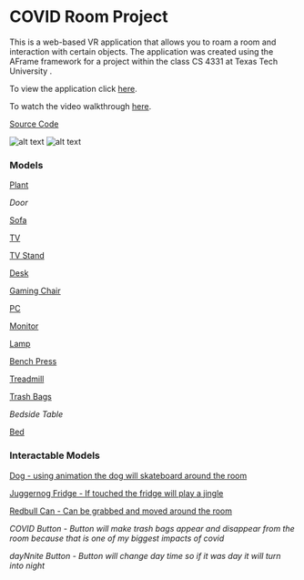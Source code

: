 # COVID Room Project

This is a web-based VR application that allows you to roam a room and interaction with certain objects. The application was created using the AFrame framework for a project within the class CS 4331 at Texas Tech University .

To view the application click [here](https://luzardo99.github.io/COVID-VR-Room/).

To watch the video walkthrough [here](https://youtu.be/sEAK8wXMNoM).

[Source Code](https://github.com/Luzardo99/COVID-VR-Room/blob/master/index.html)



![alt text](https://github.com/Luzardo99/COVID-VR-Room/blob/master/assets/room2.png "room2")
![alt text](https://github.com/Luzardo99/COVID-VR-Room/blob/master/assets/Room1.png "room1")



### Models

[Plant](https://sketchfab.com/3d-models/air-plant-vwood1-1b0295a10f614a4cb2ec8862e9f0c8d9)

*Door*

[Sofa](https://sketchfab.com/3d-models/sofa-b43baf9cbf664386a3cb7b6928f52f72)

[TV](https://sketchfab.com/3d-models/led-tv-free-7e3fc213f0cc4a3a9538ee18ef5a7245)

[TV Stand](https://sketchfab.com/3d-models/tv-stand-fc130ca7eb6f4920afc3943e63c23ffa)

[Desk](https://sketchfab.com/3d-models/white-desk-with-drawers-974498ab59ed442385c8dd7a661ebba5)

[Gaming Chair](https://sketchfab.com/3d-models/gaming-chair-2a40f5afe72c41b4b85b67cb841c1a67)

[PC](https://sketchfab.com/3d-models/pc-gamer-fe6b3b45c74d44aaacb569cbc368483e)

[Monitor](https://sketchfab.com/3d-models/curved-monitor-1caab76438a54c6b9274794a5c75b7e3)

[Lamp](https://sketchfab.com/3d-models/ira-floor-lamp-white-9557e08f1dc44e0a9505fd1e042aa6e7)

[Bench Press](https://sketchfab.com/3d-models/weight-room-set-1-1d18318c3e81407b8321159fb3424026)

[Treadmill](https://sketchfab.com/3d-models/treadmill-3d-model-1346f077ce5a473ea9715230244907f9)

[Trash Bags](https://sketchfab.com/3d-models/simple-trash-bag-4b3c79ccdbdb4b61bc85b378394be145)

*Bedside Table*

[Bed]()

### Interactable Models

[Dog - using animation the dog will skateboard around the room](https://sketchfab.com/3d-models/dog-c1d790c39dcf4ba2a9a47b4c0dc8836b)

[Juggernog Fridge - If touched the fridge will play a jingle](https://sketchfab.com/3d-models/juggernog-mini-fridge-prop-9b6af247a95440ed9e8980df419943bb)

[Redbull Can - Can be grabbed and moved around the room](https://sketchfab.com/3d-models/redbull-2b4ec393373f4576bcd97441d0c2219c)

*COVID Button - Button will make trash bags appear and disappear from the room because that is one of my biggest impacts of covid*

*dayNnite Button - Button will change day time so if it was day it will turn into night*







